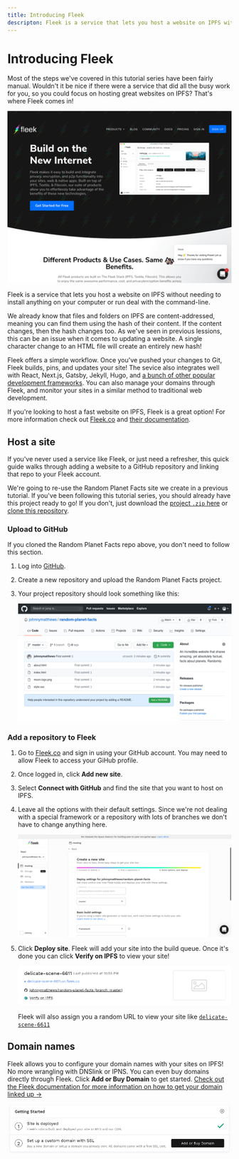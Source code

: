 ```yaml
---
title: Introducing Fleek
descripton: Fleek is a service that lets you host a website on IPFS without needing to install anything on your computer or run command-line scripts.
---
```


# Introducing Fleek

Most of the steps we've covered in this tutorial series have been fairly manual. Wouldn't it be nice if there were a service that did all the busy work for you, so you could focus on hosting great websites on IPFS? That's where Fleek comes in!

![The Fleek homepage, showing a "Build on the New Internet" slogan at the top.](./images/introducing-fleek/fleek-homepage.png)

Fleek is a service that lets you host a website on IPFS without needing to install anything on your computer or run deal with the command-line.

We already know that files and folders on IPFS are content-addressed, meaning you can find them using the hash of their content. If the content changes, then the hash changes too. As we've seen in previous lessions, this can be an issue when it comes to updating a website. A single character change to an HTML file will create an entirely new hash!

Fleek offers a simple workflow. Once you've pushed your changes to Git, Fleek builds, pins, and updates your site! The sevice also integrates well with React, Next.js, Gatsby, Jekyll, Hugo, and [a bunch of other popular development frameworks](https://docs.fleek.co/Sites/Frameworks). You can also manage your domains through Fleek, and monitor your sites in a similar method to traditional web development.

If you're looking to host a fast website on IPFS, Fleek is a great option! For more information check out [Fleek.co](https://fleek.co) and [their documentation](https://docs.fleek.co/).

## Host a site

If you've never used a service like Fleek, or just need a refresher, this quick guide walks through adding a website to a GitHub repository and linking that repo to your Fleek account.

We're going to re-use the Random Planet Facts site we create in a previous tutorial. If you've been following this tutorial series, you should already have this project ready to go! If you don't, just download the [project `.zip` here](https://github.com/johnnymatthews/random-planet-facts/archive/master.zip) or [clone this repository](https://github.com/johnnymatthews/random-planet-facts).

### Upload to GitHub

If you cloned the Random Planet Facts repo above, you don't need to follow this section.

1. Log into [GitHub](https://github.com).
1. Create a new repository and upload the Random Planet Facts project.
1. Your project repository should look something like this:

   ![A GitHub repository showing an index.html file, a style.css file, and an image file.](./images/introducing-fleek/github-repo-showing-a-few-files.png)

### Add a repository to Fleek

1. Go to [Fleek.co](https://fleek.co/) and sign in using your GitHub account. You may need to allow Fleek to access your GiHub profile.
1. Once logged in, click **Add new site**.
1. Select **Connect with GitHub** and find the site that you want to host on IPFS.
1. Leave all the options with their default settings. Since we're not dealing with a special framework or a repository with lots of branches we don't have to change anything here.

   ![Fleek showing the website repository options page.](./images/introducing-fleek/fleek-showing-the-website-repo-options.png)

1. Click **Deploy site**. Fleek will add your site into the build queue. Once it's done you can click **Verify on IPFS** to view your site!

   ![Deployment information window within Fleek.](./images/introducing-fleek/deployment-information-window.png)

   Fleek will also assign you a random URL to view your site like [`delicate-scene-6611`](https://delicate-scene-6611.on.fleek.co/)

## Domain names

Fleek allows you to configure your domain names with your sites on IPFS! No more wrangling with DNSlink or IPNS. You can even buy domains directly through Fleek. Click **Add or Buy Domain** to get started. [Check out the Fleek documentation for more information on how to get your domain linked up →](https://docs.fleek.co/hosting/domain-management/)

![A black button leading to the domain section of Fleek](./images/introducing-fleek/add-or-buy-domain.png)
